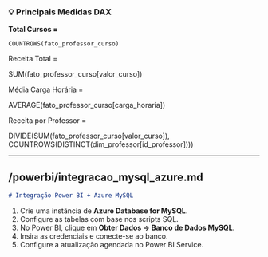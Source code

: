 ### 💡 Principais Medidas DAX

**Total Cursos =**
```DAX
COUNTROWS(fato_professor_curso)
```

Receita Total =

SUM(fato_professor_curso[valor_curso])

Média Carga Horária =

AVERAGE(fato_professor_curso[carga_horaria])

Receita por Professor =

DIVIDE(SUM(fato_professor_curso[valor_curso]), COUNTROWS(DISTINCT(dim_professor[id_professor])))

---

## **/powerbi/integracao_mysql_azure.md**

```markdown
# Integração Power BI + Azure MySQL
```


1. Crie uma instância de **Azure Database for MySQL**.
2. Configure as tabelas com base nos scripts SQL.
3. No Power BI, clique em **Obter Dados → Banco de Dados MySQL**.
4. Insira as credenciais e conecte-se ao banco.
5. Configure a atualização agendada no Power BI Service.
